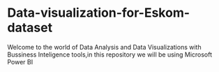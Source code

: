 # Data-visualization-for-Eskom-dataset

Welcome to the world of Data Analysis and Data Visualizations with Bussiness Inteligence tools,in this repository we will be using Microsoft Power BI
